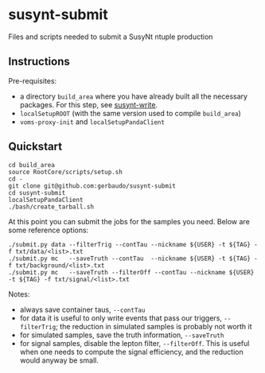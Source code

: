 susynt-submit
=============

Files and scripts needed to submit a SusyNt ntuple production

Instructions
------------

Pre-requisites:

- a directory `build_area` where you have already built all the necessary packages.
  For this step, see [susynt-write](https://github.com/gerbaudo/susynt-write).
- `localSetupROOT` (with the same version used to compile `build_area`)
- `voms-proxy-init` and `localSetupPandaClient`

Quickstart
----------

```
cd build_area
source RootCore/scripts/setup.sh
cd -
git clone git@github.com:gerbaudo/susynt-submit
cd susynt-submit
localSetupPandaClient
./bash/create_tarball.sh
```

At this point you can submit the jobs for the samples you need.
Below are some reference options:

```
./submit.py data --filterTrig --contTau --nickname ${USER} -t ${TAG} -f txt/data/<list>.txt
./submit.py mc   --saveTruth --contTau  --nickname ${USER} -t ${TAG} -f txt/background/<list>.txt
./submit.py mc   --saveTruth --filterOff --contTau --nickname ${USER} -t ${TAG} -f txt/signal/<list>.txt
```

Notes:
- always save container taus, `--contTau`
- for data it is useful to only write events that pass our triggers,
  `--filterTrig`; the reduction in simulated samples is probably not worth it
- for simulated samples, save the truth information, `--saveTruth`
- for signal samples, disable the lepton filter, `--filterOff`.
  This is useful when one needs to compute the signal efficiency,
  and the reduction would anyway be small.

